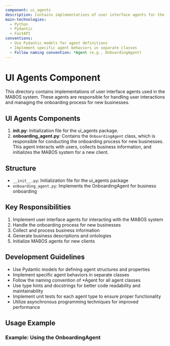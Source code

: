 ```yaml
---
component: ui_agents
description: Contains implementations of user interface agents for the MABOS system
main-technologies:
  - Python
  - Pydantic
  - FastAPI
conventions:
  - Use Pydantic models for agent definitions
  - Implement specific agent behaviors in separate classes
  - Follow naming convention: *Agent (e.g., OnboardingAgent)
---
```


# UI Agents Component

This directory contains implementations of user interface agents used in the MABOS system. These agents are responsible for handling user interactions and managing the onboarding process for new businesses.

## UI Agents Components

1. **__init__.py**: Initialization file for the ui_agents package.
2. **onboarding_agent.py**: Contains the `OnboardingAgent` class, which is responsible for conducting the onboarding process for new businesses. This agent interacts with users, collects business information, and initializes the MABOS system for a new client.

## Structure

- `__init__.py`: Initialization file for the ui_agents package
- `onboarding_agent.py`: Implements the OnboardingAgent for business onboarding

## Key Responsibilities

1. Implement user interface agents for interacting with the MABOS system
2. Handle the onboarding process for new businesses
3. Collect and process business information
4. Generate business descriptions and ontologies
5. Initialize MABOS agents for new clients

## Development Guidelines

- Use Pydantic models for defining agent structures and properties
- Implement specific agent behaviors in separate classes
- Follow the naming convention of *Agent for all agent classes
- Use type hints and docstrings for better code readability and maintainability
- Implement unit tests for each agent type to ensure proper functionality
- Utilize asynchronous programming techniques for improved performance

## Usage Example

### Example: Using the OnboardingAgent

